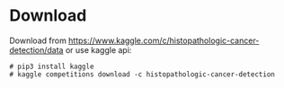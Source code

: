 # Download

Download from https://www.kaggle.com/c/histopathologic-cancer-detection/data or use kaggle api:

```
# pip3 install kaggle
# kaggle competitions download -c histopathologic-cancer-detection
```


